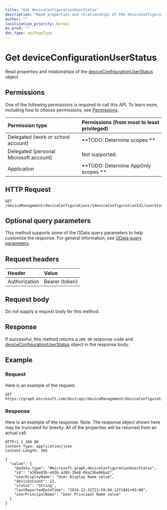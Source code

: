```yaml
---
title: "Get deviceConfigurationUserStatus"
description: "Read properties and relationships of the deviceConfigurationUserStatus object."
author: ""
localization_priority: Normal
ms.prod: ""
doc_type: apiPageType
---
```


# Get deviceConfigurationUserStatus

Read properties and relationships of the [deviceConfigurationUserStatus](../resources/deviceconfigurationuserstatus.md) object.

## Permissions
One of the following permissions is required to call this API. To learn more, including how to choose permissions, see [Permissions](/concepts/permissions-reference.md).

|Permission type|Permissions (from most to least privileged)|
|:---|:---|
|Delegated (work or school account)|**TODO: Determine scopes **|
|Delegated (personal Microsoft account)|Not supported.|
|Application|**TODO: Determine AppOnly scopes **|

## HTTP Request
<!-- {
  "blockType": "ignored"
}
-->
``` http
GET /deviceManagement/deviceConfigurations/{deviceConfigurationId}/userStatuses/{deviceConfigurationUserStatusId}
```

## Optional query parameters
This method supports some of the OData query parameters to help customize the response. For general information, see [OData query parameters](/graph/query-parameters).

## Request headers
|Header|Value|
|:---|:---|
|Authorization|Bearer {token}|

## Request body
Do not supply a request body for this method.

## Response
If successful, this method returns a `200 OK` response code and [deviceConfigurationUserStatus](../resources/deviceconfigurationuserstatus.md) object in the response body.

## Example

### Request
Here is an example of the request.
<!-- {
  "blockType": "request",
  "name": "get_deviceconfigurationuserstatus"
}
-->
``` http
GET https://graph.microsoft.com/docs\api/deviceManagement/deviceConfigurations/{deviceConfigurationId}/userStatuses/{deviceConfigurationUserStatusId}
```

### Response
Here is an example of the response. Note: The response object shown here may be truncated for brevity. All of the properties will be returned from an actual call.
<!-- {
  "blockType": "response",
  "truncated": true,
  "@odata.type": "microsoft.graph.deviceConfigurationUserStatus"
}
-->
``` http
HTTP/1.1 200 OK
Content-Type: application/json
Content-Length: 365

{
  "value": {
    "@odata.type": "#microsoft.graph.deviceConfigurationUserStatus",
    "id": "a26be83b-e83b-a26b-3be8-6ba23be86ba2",
    "userDisplayName": "User Display Name value",
    "devicesCount": 12,
    "status": "String",
    "lastReportedDateTime": "2016-12-31T23:59:04.1371041+03:00",
    "userPrincipalName": "User Principal Name value"
  }
}
```

